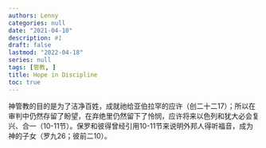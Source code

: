 ```yaml
---
authors: Lenny
categories: null
date: "2021-04-10"
description: #1
draft: false
lastmod: "2022-04-18"
series: null
tags: [管教, ]
title: Hope in Discipline
toc: true
---
```




<!--more-->

神管教的目的是为了洁净百姓，成就祂给亚伯拉罕的应许（创二十二17）；所以在审判中仍然存留了盼望，在弃绝里仍然留下了怜悯，应许将来以色列和犹大必会复兴、合一（10-11节）。保罗和彼得曾经引用10-11节来说明外邦人得听福音，成为神的子女（罗九26；彼前二10）。


